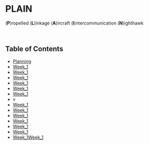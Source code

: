 # PLAIN
(**P**)ropelled (**L**)inkage (**A**)ircraft (**I**)ntercommunication (**N**)ighthawk

&nbsp;


## Table of Contents
* [Planning](Planning.md)
* [Week_1](#week_1)
* [Week_1](#week_1)
* [Week_1](#week_1)
* [Week_1](#week_1)
* [Week_1](#week_1)
* [Week_1](#week_1)
* v
* [Week_1](#week_1)
* [Week_1](#week_1)
* [Week_1](#week_1)
* [Week_1](#week_1)
* [Week_1](#week_1)
* [Week_1](#week_1)
* [Week_1](#week_1)[Week_1](#week_1)
  
&nbsp;





